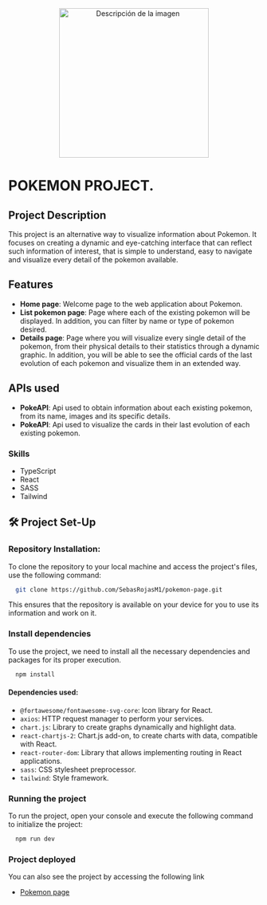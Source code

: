 <div align="center">
  <img src="https://images.wikidexcdn.net/mwuploads/esssbwiki/7/77/latest/20111028181540/TituloUniversoPok%C3%A9mon.png" alt="Descripción de la imagen" width="300px"/>
</div>

# POKEMON PROJECT.

## Project Description
This project is an alternative way to visualize information about Pokemon. It focuses on creating a dynamic and eye-catching interface that can reflect such information of interest, that is simple to understand, easy to navigate and visualize every detail of the pokemon available.

## Features

- **Home page**: Welcome page to the web application about Pokemon.
- **List pokemon page**: Page where each of the existing pokemon will be displayed. In addition, you can filter by name or type of pokemon desired.
- **Details page**: Page where you will visualize every single detail of the pokemon, from their physical details to their statistics through a dynamic graphic. In addition, you will be able to see the official cards of the last evolution of each pokemon and visualize them in an extended way.

## APIs used

- **PokeAPI**: Api used to obtain information about each existing pokemon, from its name, images and its specific details.
- **PokeAPI**: Api used to visualize the cards in their last evolution of each existing pokemon.

### Skills
- TypeScript
- React
- SASS
- Tailwind


## 🛠 Project Set-Up

### Repository Installation:
To clone the repository to your local machine and access the project's files, use the following command:

```bash
  git clone https://github.com/SebasRojasM1/pokemon-page.git
```

This ensures that the repository is available on your device for you to use its information and work on it.

### Install dependencies
To use the project, we need to install all the necessary dependencies and packages for its proper execution.

```bash
  npm install
```

#### Dependencies used:
- `@fortawesome/fontawesome-svg-core`: Icon library for React.
- `axios`: HTTP request manager to perform your services.
- `chart.js`: Library to create graphs dynamically and highlight data.
- `react-chartjs-2`: Chart.js add-on, to create charts with data, compatible with React.
- `react-router-dom`: Library that allows implementing routing in React applications.
- `sass`: CSS stylesheet preprocessor.
- `tailwind`: Style framework.


### Running the project
To run the project, open your console and execute the following command to initialize the project:

```bash
  npm run dev
```

### Project deployed
You can also see the project by accessing the following link

- [Pokemon page](https://www.postman.com/maintenance-operator-95682430/workspace/nestjs/collection/33425968-10cbaeaa-8210-4922-bcf7-ec602c9fe098?action=share&creator=33425968)
